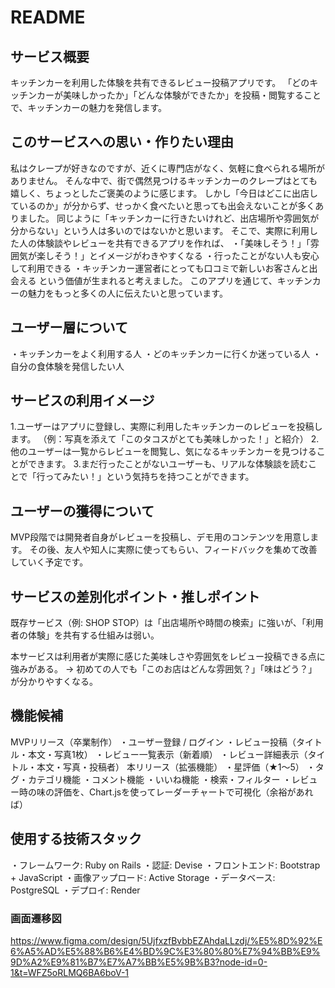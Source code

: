 # README

## サービス概要
キッチンカーを利用した体験を共有できるレビュー投稿アプリです。
「どのキッチンカーが美味しかったか」「どんな体験ができたか」を投稿・閲覧することで、キッチンカーの魅力を発信します。

## このサービスへの思い・作りたい理由
私はクレープが好きなのですが、近くに専門店がなく、気軽に食べられる場所がありません。
そんな中で、街で偶然見つけるキッチンカーのクレープはとても嬉しく、ちょっとしたご褒美のように感じます。
しかし「今日はどこに出店しているのか」が分からず、せっかく食べたいと思っても出会えないことが多くありました。
同じように「キッチンカーに行きたいけれど、出店場所や雰囲気が分からない」という人は多いのではないかと思います。
そこで、実際に利用した人の体験談やレビューを共有できるアプリを作れば、
  ・「美味しそう！」「雰囲気が楽しそう！」とイメージがわきやすくなる
  ・行ったことがない人も安心して利用できる
  ・キッチンカー運営者にとっても口コミで新しいお客さんと出会える
という価値が生まれると考えました。
このアプリを通じて、キッチンカーの魅力をもっと多くの人に伝えたいと思っています。

## ユーザー層について
・キッチンカーをよく利用する人
・どのキッチンカーに行くか迷っている人
・自分の食体験を発信したい人

## サービスの利用イメージ
1.ユーザーはアプリに登録し、実際に利用したキッチンカーのレビューを投稿します。
（例：写真を添えて「このタコスがとても美味しかった！」と紹介）
2.他のユーザーは一覧からレビューを閲覧し、気になるキッチンカーを見つけることができます。
3.まだ行ったことがないユーザーも、リアルな体験談を読むことで「行ってみたい！」という気持ちを持つことができます。

## ユーザーの獲得について
MVP段階では開発者自身がレビューを投稿し、デモ用のコンテンツを用意します。
その後、友人や知人に実際に使ってもらい、フィードバックを集めて改善していく予定です。

## サービスの差別化ポイント・推しポイント
既存サービス（例: SHOP STOP）は「出店場所や時間の検索」に強いが、「利用者の体験」を共有する仕組みは弱い。

本サービスは利用者が実際に感じた美味しさや雰囲気をレビュー投稿できる点に強みがある。
→ 初めての人でも「このお店はどんな雰囲気？」「味はどう？」が分かりやすくなる。

## 機能候補
MVPリリース（卒業制作）
  ・ユーザー登録 / ログイン
  ・レビュー投稿（タイトル・本文・写真1枚）
  ・レビュー一覧表示（新着順）
  ・レビュー詳細表示（タイトル・本文・写真・投稿者）
本リリース（拡張機能）
  ・星評価（★1〜5）
  ・タグ・カテゴリ機能
  ・コメント機能
  ・いいね機能
  ・検索・フィルター
  ・レビュー時の味の評価を、Chart.jsを使ってレーダーチャートで可視化（余裕があれば）

## 使用する技術スタック
・フレームワーク: Ruby on Rails
・認証: Devise
・フロントエンド: Bootstrap + JavaScript
・画像アップロード: Active Storage
・データベース: PostgreSQL
・デプロイ: Render

### 画面遷移図
https://www.figma.com/design/5UjfxzfBvbbEZAhdaLLzdj/%E5%8D%92%E6%A5%AD%E5%88%B6%E4%BD%9C%E3%80%80%E7%94%BB%E9%9D%A2%E9%81%B7%E7%A7%BB%E5%9B%B3?node-id=0-1&t=WFZ5oRLMQ6BA6boV-1
